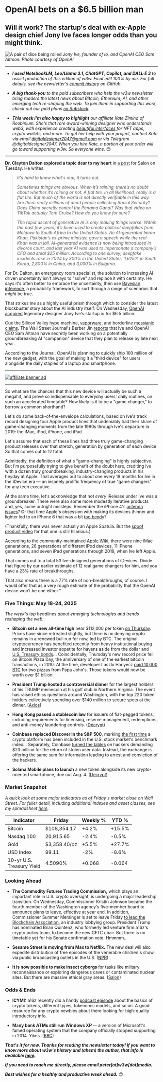 # OpenAI bets on a $6.5 billion man
## Will it work? The startup's deal with ex-Apple design chief Jony Ive faces longer odds than you might think.

![A pair of dice being rolled](https://cdn.openai.com/sam-and-jony/portrait.jpg?w=3840&q=90&fm=webp)
*Jony Ive, founder of io, and OpenAI CEO Sam Altman. Photo courtesy of OpenAI*

<hr>

- _**I used NotebookLM, Leo/Llama 3.1, ChatGPT, Copilot, and DALL·E 3** to assist production of this edition of w3w. Final edit 100% by me. For full details, see the newsletter's [commit history](https://github.com/peteramckay/w3wnewsletter/commits) on GitHub._ <!-- Edit listed AIs as needed before final publication. -->

- _**A big thank-you** to the paid subscribers who help the w3w newsletter bring readers the latest news about Bitcoin, Ethereum, AI, and other emerging tech re-shaping the web. To join them in supporting this work, check out our paid plans [on Substack](https://w3wnews.substack.com/subscribe)._

- _**This week I'm also happy to highlight** our affiliate Kate Zimina of Roobinium. She's that rare award-winning designer who understands web3, with experience creating [beautiful interfaces](https://dribbble.com/roobinium) for NFT apps, crypto wallets, and more. To get her help with your project, contact Kate via email digitaldesigner2047@gmail.com or via Telegram @digitaldesigner2047. When you hire Kate, a portion of your order will go toward supporting w3w. So everyone wins._ 😊

<hr>

**Dr. Clayton Dalton explored a topic dear to my heart** in [a post](https://www.salon.com/2025/05/20/dont-fight-uncertainty--embrace-it/) for Salon on Tuesday. He writes:

>*It's hard to know what's real, it turns out.*
>
>*Sometimes things are obvious. When it’s raining, there’s no doubt about whether it’s raining or not. A flat tire, in all likelihood, really is a flat tire. But much of the world is not directly verifiable in this way. Are there really millions of dead people collecting Social Security? Does China secretly control the Panama Canal? Was that video on TikTok actually Tom Cruise? How do you know for sure?*
>
>*The rapid ascent of generative AI is only making things worse. Within the past few years, it’s been used to create political deepfakes from Moldova to South Africa to the United States. An AI-generated Imran Khan, Pakistan’s ex-prime minister, gave a speech while the real Khan was in jail. AI-generated evidence is now being introduced in divorce court, and last year AI was used to impersonate a company’s CFO and steal $25 million. According to one survey, deepfake incidents rose in 2024 by 300% in the United States, 1,625% in South Korea, 2,800% in China, and 3,000% in Bulgaria.*

For Dr. Dalton, an emergency room specialist, the solution to increasing AI-driven uncertainty isn't always to "solve" and replace it with certainty. He says it's often better to embrace the uncertainty, then use [Bayesian inference](https://en.wikipedia.org/wiki/Bayesian_inference), a probability framework, to sort through a range of scenarios that *might* be true.

That strikes me as a highly useful prism through which to consider the latest blockbuster story about the AI industry itself: On Wednesday, [OpenAI acquired](https://decrypt.co/321363/apple-design-legend-jony-ive-joins-openai) legendary designer Jony Ive's startup io for $6.5 billion.

Cue the Silicon Valley hype machine, [vaporware](https://www.urbandictionary.com/define.php?term=Vaporware), and borderline [messianic claims](https://openai.com/sam-and-jony/). The Wall Street Journal's Berber Jin [reports](https://www.wsj.com/tech/ai/what-sam-altman-told-openai-about-the-secret-device-hes-making-with-jony-ive-f1384005?st=jDCzRY&reflink=desktopwebshare_permalink) that Ive and OpenAI CEO Sam Altman have secretly been working on a potentially groundbreaking AI "companion" device that they plan to release by late next year.

According to the Journal, OpenAI is planning to quickly ship 100 million of the new gadget, with the goal of making it a "third device" for users alongside the daily staples of a laptop and smartphone.   

<hr>

[![affiliate banner ad](https://w3w.news/img/affiliate-kz-letter.png)](
https://dribbble.com/roobinium)

<hr>

So what are the chances that this new device will actually be such a megahit, and prove so indispensable to everyday users' daily routines, on such an accelerated timetable? How likely is it to be a "game changer," to borrow a common shorthand?

Let's do some back-of-the-envelope calculations, based on Ive's track record designing four Apple product lines that undeniably had their share of game-changing moments from the late 1990s through Ive's departure in 2019: the iMac, iPod, iPhone, and iPad.

Let's assume that each of these lines had three truly game-changing product releases over that stretch, generation by generation of each device. So that comes out to 12 total.

Admittedly, the definition of what's "game-changing" is highly subjective. But I'm purposefully trying to give benefit of the doubt here, crediting Ive with a dozen truly groundbreaking, industry-changing products in his heyday at Apple. That averages out to about one every 18 months for Ive in the iDevice era — an insanely prolific frequency of true "game changers" for any tech executive.

At the same time, let's acknowledge that not *every* iRelease under Ive was a groundbreaker. There were also some more modestly iterative products and, yes, some outright missteps. Remember the iPhone 4's [antenna issues](https://www.slashgear.com/842545/why-antennagate-was-a-complete-disaster-for-apple/)? Or that time Apple's obsession with making its devices thinner and lighter led to an iPhone 6 that was a bit [too bendy](https://qz.com/1288272/bendgate-was-real-apple-knew-the-iphone-6-was-very-bendy)?

(Thankfully, there was never actually an Apple Spatula. But the [spoof product video](https://www.youtube.com/watch?v=3WTE4QKDojg) for that one is still hilarious.)

According to the community-maintained [Apple Wiki](https://apple.fandom.com/wiki/), there were nine iMac generations, 26 generations of different iPod devices, 11 iPhone generations, and seven iPad generations through 2019, when Ive left Apple.

That comes out to a total 53 Ive-designed generations of iDevices. Divide that figure by our earlier estimate of 12 real game changers for him, and you have a 23% rate of breakthroughs.

That also means there is a 77% rate of non-breakthroughs, of course. I would offer that as a very rough estimate of the probability that the OpenAI device won’t be one either.”

### Five Things: May 18-24, 2025

*The week's top headlines about emerging technologies and trends reshaping the web:*

- **Bitcoin set a new all-time high** near $112,000 per token [on Thursday](https://uk.finance.yahoo.com/news/bitcoin-price-all-time-high-crypto-093320602.html). Prices have since retreated slightly, but there is no denying crypto remains in a renewed bull run for now, led by BTC. The original cryptocurrency has benefited recently from heavy institutional buying and increased investor appetite for havens aside from the dollar and [U.S. Treasury bonds](https://www.wsj.com/finance/investing/global-stocks-markets-dow-news-05-21-2025-f2e9c9cc?st=Frj82n&reflink=desktopwebshare_permalink)... Coincidentally, Thursday's new record price fell on Bitcoin Pizza Day, the anniversary of one of the earliest bitcoin transactions, in 2010. At the time, developer Laszlo Hanyecz [paid 10,000 BTC](https://www.forbes.com/sites/colinharper/2025/05/22/the-man-behind-bitcoin-pizza-day-spent-more-bitcoin-than-you-think/) for two pizzas from Papa John's. Those tokens would now be worth over $1 billion.

- **President Trump hosted a controversial dinner** for the largest holders of his TRUMP memecoin at his golf club in Northern Virginia. The event has raised ethics questions around Washington, with the top 220 token holders collectively spending over $140 million to secure spots at the dinner. ([Axios](https://www.axios.com/2025/05/22/trump-meme-coin-dinner))

- **Hong Kong passed a stablecoin law** for issuers of fiat-pegged tokens, including requirements for licensing, reserve management, redemptions, and anti-money laundering controls. ([Decrypt](https://decrypt.co/321516/hong-kong-passes-law-to-regulate-fiat-pegged-stablecoins))

- **Coinbase replaced Discover in the S&P 500,** marking [the first time](https://www.latimes.com/business/story/2025-05-19/coinbase-becomes-first-crypto-company-to-join-the-s-p-500-after-rocky-week) a crypto platform has been included in the U.S. stock market's benchmark index... Separately, Coinbase [turned the tables](https://www.msn.com/en-us/money/technology/coinbase-puts-20-million-bounty-on-crooks-who-tried-to-extort-firm-over-stolen-customer-data/ar-AA1EORsm?ocid=TobArticle) on hackers demanding $20 million for the return of stolen user data. Instead, the exchange is offering the same sum for information leading to arrest and conviction of the hackers.

- **Solana Mobile plans to launch** a new token alongside its new crypto-oriented smartphone, due out Aug. 4. ([Decrypt](https://decrypt.co/321360/why-solana-mobile-drop-token-seeker-phone))


### Market Snapshot

*A quick look at some major indicators as of Friday's market close on Wall Street. For fuller detail, including additional indexes and asset classes, see my spreadsheet [here](https://docs.google.com/spreadsheets/d/11XuSerOv1DG7vFWAkwoXehOe4G4xDMm6LSNL7SAL4vA/edit?usp=sharing).*

| Indicator     | Friday         |  Weekly %     |  YTD %       
| ------------- | ------------- | ------------- | ------------- |
| Bitcoin       | $108,354.17 | +4.2% | +15.5% |
| Nasdaq 100       | 20,915.65 | -2.4% | -0.5% |
| Gold          | $3,358.40/oz | +5.5% | +27.7% |
| USD Index     | 99.11 | -2% | -8.6% |
| 10-yr U.S.<br> Treasury Yield | 4.5090% | +0.068 | -0.064 |


### Looking Ahead

- **The Commodity Futures Trading Commission,** which plays an important role in U.S. crypto oversight, is undergoing a major leadership transition. On Wednesday, Commissioner Kristin Johnson became the fourth member of the Washington agency's five-member board to [announce plans](https://www.theblock.co/post/355276/cftc-democratic-commissioner-kristin-johnson-plans-to-leave-marking-a-major-leadership-shakeup-at-the-agency) to leave, effective at year end. In addition, Commissioner Summer Mersinger is set to leave Friday [to lead the Blockchain Association](https://decrypt.co/319788/cftc-commissioner-mersinger-lead-crypto-lobbying-firm), an industry lobbying group. President Trump has nominated Brian Quintenz, who formerly led venture firm a16z's crypto policy team, to become the new CFTC chair. But there is no timetable yet for his Senate confirmation vote. Hmmmm...

- **Sesame Street is moving from Max to Netflix.** The new deal will also expedite distribution of free episodes of the venerable children's show via public broadcasting outlets in the U.S. ([NPR](https://www.npr.org/2025/05/19/nx-s1-5403663/sesame-street-netflix-pbs))

- **It is now possible to make insect cyborgs** for tasks like military reconnaissance or exploring dangerous caves or contaminated nuclear sites. But there are massive ethical gray areas. ([Salon](https://www.salon.com/2025/05/13/we-can-turn-bugs-into-flying-crawling-robocops-does-that-mean-we-should/))

### Odds & Ends

- **ICYMI:** a16z recently did a handy [podcast episode](https://web3-with-a16z.simplecast.com/episodes/token-guide-crypto-JUFDm_Sn) about the basics of crypto tokens, different types, tokenomic models, and so on. A good resource for any crypto newbies about there looking for high-quality introductory info.

- **Many bank ATMs still run Windows XP** -- a version of Microsoft's famed operating system that the company officially stopped supporting in 2014. Yikes. ([BBC](https://www.bbc.com/future/article/20250516-the-people-stuck-using-ancient-windows-computers))

_**That's it for now. Thanks for reading the newsletter today! If you want to know more about w3w's history and (ahem) the author, that info is available [here](https://w3wnews.substack.com/about).**_

_**If you need to reach me directly, please email peter[at]w3w[dot]media.**_

_**Best wishes for a healthy and productive week ahead.**_ 😊
